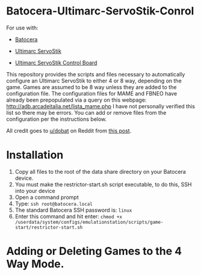 # Batocera-Ultimarc-ServoStik-Conrol
For use with:
-  [Batocera](https://batocera.org)

-  [Ultimarc ServoStik](https://www.ultimarc.com/arcade-controls/joysticks/servostik/)
-  [Ultimarc ServoStik Control Board](https://www.ultimarc.com/arcade-controls/joysticks/servostik-control-board/)

This repository provides the scripts and files necessary to automatically configure an Ultimarc ServoStik to either 4 or 8 way, depending on the game.  Games are assumed to be 8 way unless they are added to the configuration file.  The configuration files for MAME and FBNEO have already been prepopulated via a query on this webpage:
http://adb.arcadeitalia.net/lista_mame.php
I have not personally verified this list so there may be errors. You can add or remove files from the configuration per the instructions below. 

All credit goes to [u/dobat](https://www.reddit.com/user/dotbat/) on Reddit from [this post](https://www.reddit.com/r/batocera/comments/1czqurz/tutorial_ultimarc_servostik_automatically_change/?show=original).




#  Installation

1.  Copy all files to the root of the data share directory on your Batocera device.
2.  You must make the restrictor-start.sh script executable, to do this, SSH into your device
3.  Open a command prompt
4.  Type: `ssh root@batocera.local`
5.  The standard Batocera SSH password is: `linux`
6.  Enter this command and hit enter:
`chmod +x /userdata/system/configs/emulationstation/scripts/game-start/restrictor-start.sh`

# Adding or Deleting Games to the 4 Way Mode.

